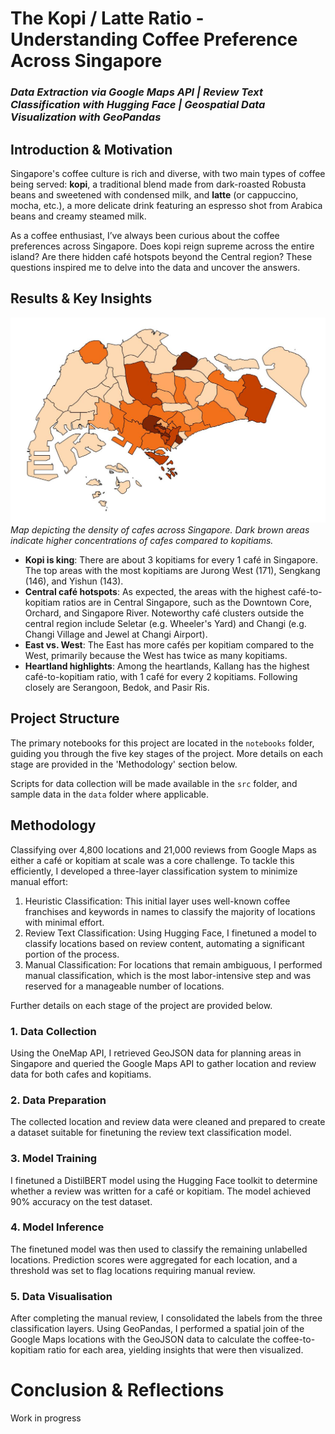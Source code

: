 # The Kopi / Latte Ratio - Understanding Coffee Preference Across Singapore 
### _Data Extraction via Google Maps API | Review Text Classification with Hugging Face | Geospatial Data Visualization with GeoPandas_

## Introduction & Motivation
Singapore's coffee culture is rich and diverse, with two main types of coffee being served: **kopi**, a traditional blend made from dark-roasted Robusta beans and sweetened with condensed milk, and **latte** (or cappuccino, mocha, etc.), a more delicate drink featuring an espresso shot from Arabica beans and creamy steamed milk.

As a coffee enthusiast, I’ve always been curious about the coffee preferences across Singapore. Does kopi reign supreme across the entire island? Are there hidden café hotspots beyond the Central region? These questions inspired me to delve into the data and uncover the answers.

## Results & Key Insights
![_Map depicting the density of cafes across Singapore](plots/kopi_latte_map.jpg?raw=true "Density of cafes across Singapore")
_Map depicting the density of cafes across Singapore. Dark brown areas indicate higher concentrations of cafes compared to kopitiams._

- **Kopi is king**: There are about 3 kopitiams for every 1 café in Singapore. The top areas with the most kopitiams are Jurong West (171), Sengkang (146), and Yishun (143).
- **Central café hotspots**: As expected, the areas with the highest café-to-kopitiam ratios are in Central Singapore, such as the Downtown Core, Orchard, and Singapore River. Noteworthy café clusters outside the central region include Seletar (e.g. Wheeler's Yard) and Changi (e.g. Changi Village and Jewel at Changi Airport).
- **East vs. West**: The East has more cafés per kopitiam compared to the West, primarily because the West has twice as many kopitiams.
- **Heartland highlights**: Among the heartlands, Kallang has the highest café-to-kopitiam ratio, with 1 café for every 2 kopitiams. Following closely are Serangoon, Bedok, and Pasir Ris.

## Project Structure
The primary notebooks for this project are located in the `notebooks` folder, guiding you through the five key stages of the project. More details on each stage are provided in the 'Methodology' section below.

Scripts for data collection will be made available in the `src` folder, and sample data in the `data` folder where applicable.

## Methodology
Classifying over 4,800 locations and 21,000 reviews from Google Maps as either a café or kopitiam at scale was a core challenge. To tackle this efficiently, I developed a three-layer classification system to minimize manual effort:

1. Heuristic Classification: This initial layer uses well-known coffee franchises and keywords in names to classify the majority of locations with minimal effort.
2. Review Text Classification: Using Hugging Face, I finetuned a model to classify locations based on review content, automating a significant portion of the process.
3. Manual Classification: For locations that remain ambiguous, I performed manual classification, which is the most labor-intensive step and was reserved for a manageable number of locations.

Further details on each stage of the project are provided below.

### 1. Data Collection
Using the OneMap API, I retrieved GeoJSON data for planning areas in Singapore and queried the Google Maps API to gather location and review data for both cafes and kopitiams.

### 2. Data Preparation
The collected location and review data were cleaned and prepared to create a dataset suitable for finetuning the review text classification model.

### 3. Model Training
I finetuned a DistilBERT model using the Hugging Face toolkit to determine whether a review was written for a café or kopitiam. The model achieved 90% accuracy on the test dataset.

### 4. Model Inference
The finetuned model was then used to classify the remaining unlabelled locations. Prediction scores were aggregated for each location, and a threshold was set to flag locations requiring manual review.

### 5. Data Visualisation
After completing the manual review, I consolidated the labels from the three classification layers. Using GeoPandas, I performed a spatial join of the Google Maps locations with the GeoJSON data to calculate the coffee-to-kopitiam ratio for each area, yielding insights that were then visualized.

# Conclusion & Reflections
Work in progress

